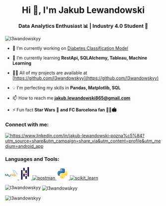 <h1 align="center">Hi 👋, I'm Jakub Lewandowski</h1>
<h3 align="center">Data Analytics Enthusiast 📊 | Industry 4.0 Student 🤖</h3>

<p align="left"> <img src="https://komarev.com/ghpvc/?username=l3wandowskyy&label=Profile%20views&color=0e75b6&style=flat" alt="l3wandowskyy" /> </p>

- 🔭 I’m currently working on [Diabetes Classification Model](https://github.com/l3wandowskyy/Diabetes-Classification-Model)

- 🌱 I’m currently learning **RestApi, SQLAlchemy, Tableau, Machine Learning**

- 👨‍💻 All of my projects are available at [https://github.com/l3wandowskyy](https://github.com/l3wandowskyy)

- 💡 I'm perfecting my skills in **Pandas, Matplotlib, SQL**

- 📫 How to reach me **jakub.lewandowski865@gmail.com**

- ⚡ Fun fact **Star Wars 🌌 and FC Barcelona fan 🔴🔵🏟**

<h3 align="left">Connect with me:</h3>
<p align="left">
<a href="https://linkedin.com/in/https://www.linkedin.com/in/jakub-lewandowski-pozna%c5%84?utm_source=share&utm_campaign=share_via&utm_content=profile&utm_medium=android_app" target="blank"><img align="center" src="https://raw.githubusercontent.com/rahuldkjain/github-profile-readme-generator/master/src/images/icons/Social/linked-in-alt.svg" alt="https://www.linkedin.com/in/jakub-lewandowski-pozna%c5%84?utm_source=share&utm_campaign=share_via&utm_content=profile&utm_medium=android_app" height="30" width="40" /></a>
</p>

<h3 align="left">Languages and Tools:</h3>
<p align="left"> <a href="https://www.mysql.com/" target="_blank" rel="noreferrer"> <img src="https://raw.githubusercontent.com/devicons/devicon/master/icons/mysql/mysql-original-wordmark.svg" alt="mysql" width="40" height="40"/> </a> <a href="https://pandas.pydata.org/" target="_blank" rel="noreferrer"> <img src="https://raw.githubusercontent.com/devicons/devicon/2ae2a900d2f041da66e950e4d48052658d850630/icons/pandas/pandas-original.svg" alt="pandas" width="40" height="40"/> </a> <a href="https://postman.com" target="_blank" rel="noreferrer"> <img src="https://www.vectorlogo.zone/logos/getpostman/getpostman-icon.svg" alt="postman" width="40" height="40"/> </a> <a href="https://www.python.org" target="_blank" rel="noreferrer"> <img src="https://raw.githubusercontent.com/devicons/devicon/master/icons/python/python-original.svg" alt="python" width="40" height="40"/> </a> <a href="https://scikit-learn.org/" target="_blank" rel="noreferrer"> <img src="https://upload.wikimedia.org/wikipedia/commons/0/05/Scikit_learn_logo_small.svg" alt="scikit_learn" width="40" height="40"/> </a> </p>

<p><img align="left" src="https://github-readme-stats.vercel.app/api/top-langs?username=l3wandowskyy&show_icons=true&locale=en&layout=compact" alt="l3wandowskyy" /></p>

<p>&nbsp;<img align="center" src="https://github-readme-stats.vercel.app/api?username=l3wandowskyy&show_icons=true&locale=en" alt="l3wandowskyy" /></p>

<p><img align="center" src="https://github-readme-streak-stats.herokuapp.com/?user=l3wandowskyy&" alt="l3wandowskyy" /></p>
